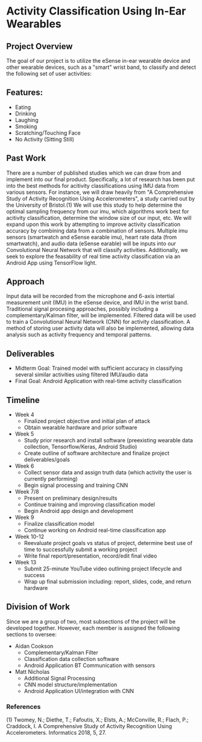 # Activity Classification Using In-Ear Wearables


## Project Overview

 The goal of our project is to utilize the eSense in-ear wearable device and other wearable devices, such as a  "smart" wrist band, to classify and detect the following set of user activities:

## Features:
  * Eating
  * Drinking
  * Laughing
  * Smoking
  * Scratching/Touching Face
  * No Activity (Sitting Still)

## Past Work
 There are a number of published studies which we can draw from and implement into our final product. Specifically, a lot of research has been put into the best methods for acitivity classifications using IMU data from various sensors. For instance, we will draw heavily from "A Comprehensive Study of Activity Recognition Using Accelerometers", a study carried out by the University of Bristol.(1) We will use this study to help determine the optimal sampling frequency from our imu, which algorithms work best for acitivity classification, determine the window size of our input, etc. 
 We will expand upon this work by attempting to improve activity classification accuracy by combining data from a combination of sensors. Multiple imu sensors (smartwatch and eSense earable imu), heart rate data (from smartwatch), and audio data (eSense earable) will be inputs into our Convolutional Neural Network that will classify activities. Additionally, we seek to explore the feasability of real time activity classification via an Android App using TensorFlow light.

## Approach
 Input data will be recorded from the microphone and 6-axis intertial measurement unit (IMU) in the eSense device, and IMU in the wrist band. Traditional signal procesing approaches, possibly including a  complementary/Kalman filter, will be implemented. Filtered data will be used to train a Convolutional Neural Network (CNN) for activity classification. A method of storing user activity data will also be implemented, allowing data analysis such as activity frequency and temporal patterns.  

## Deliverables
* Midterm Goal: Trained model with sufficient accuracy in classifying several similar activities using filtered IMU/audio data
* Final Goal: Android Application with real-time activity classification

## Timeline
* Week 4
  * Finalized project objective and initial plan of attack
  * Obtain wearable hardware and prior software
* Week 5
  * Study prior research and install software (preexisting wearable data collection, Tensorflow/Keras, Android Studio)
  * Create outline of software architecture and finalize project deliverables/goals
* Week 6
  * Collect sensor data and assign truth data (which activity the user is currently performing)
  * Begin signal processing and training CNN
* Week 7/8
  * Present on preliminary design/results
  * Continue training and improving classification model
  * Begin Android app design and development
* Week 9
  * Finalize classification model
  * Continue working on Android real-time classification app
* Week 10-12
  * Reevaluate project goals vs status of project, determine best use of time to successfully submit a working project
  * Write final report/presentation, record/edit final video
* Week 13
  * Submit 25-minute YouTube video outlining project lifecycle and success
  * Wrap up final submission including: report, slides, code, and return hardware
  
## Division of Work
Since we are a group of two, most subsections of the project will be developed together. However, each member is assigned the following sections to oversee:
* Aidan Cookson
  * Complementary/Kalman Filter 
  * Classification data collection software
  * Android Application BT Communication with sensors
* Matt Nicholas
  * Additional Signal Processing  
  * CNN model structure/implementation
  * Android Application UI/integration with CNN
  
  
### References
 (1) Twomey, N.; Diethe, T.; Fafoutis, X.; Elsts, A.; McConville, R.; Flach, P.; Craddock, I. A Comprehensive Study of Activity  Recognition Using Accelerometers. Informatics 2018, 5, 27.

